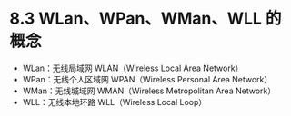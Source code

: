 # 8.3 WLan、WPan、WMan、WLL 的概念

+ WLan：无线局域网 WLAN（Wireless Local Area Network）
+ WPan：无线个人区域网 WPAN（Wireless Personal Area Network）
+ WMan：无线城域网 WMAN（Wireless Metropolitan Area Network）
+ WLL：无线本地环路 WLL（Wireless Local Loop）